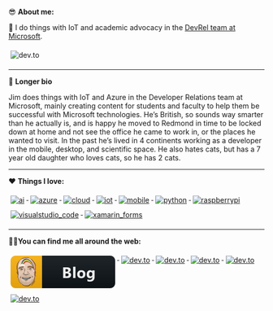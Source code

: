 😎 **About me:**

🤖 I do things with IoT and academic advocacy in the [DevRel team at Microsoft](https://developer.microsoft.com/advocates/?WT.mc_id=jimbobbennett-github-jabenn).

<img src="https://raw.githubusercontent.com/jimbobbennett/ColoredBadges/main/svg/pronouns/hehim.svg" alt="dev.to" style="vertical-align:top; margin:6px 4px">

---

🥱 **Longer bio**

Jim does things with IoT and Azure in the Developer Relations team at Microsoft, mainly creating content for students and faculty to help them be successful with Microsoft technologies. He’s British, so sounds way smarter than he actually is, and is happy he moved to Redmond in time to be locked down at home and not see the office he came to work in, or the places he wanted to visit. In the past he’s lived in 4 continents working as a developer in the mobile, desktop, and scientific space. He also hates cats, but has a 7 year old daughter who loves cats, so he has 2 cats.

---

❤️ **Things I love:**

<a href="https://azure.microsoft.com/services/cognitive-services/?WT.mc_id=jimbobbennett-github-jabenn">
  <img src="https://raw.githubusercontent.com/jimbobbennett/ColoredBadges/main/svg/dev/ai.svg" alt="ai" style="vertical-align:top; margin:6px 4px">
</a>

<a href="https://azure.microsoft.com/?WT.mc_id=jimbobbennett-github-jabenn">
  <img src="https://raw.githubusercontent.com/jimbobbennett/ColoredBadges/main/svg/dev/azure.svg" alt="azure" style="vertical-align:top; margin:6px 4px">
</a>

<a href="https://azure.microsoft.com/?WT.mc_id=jimbobbennett-github-jabenn">
  <img src="https://raw.githubusercontent.com/jimbobbennett/ColoredBadges/main/svg/dev/cloud.svg" alt="cloud" style="vertical-align:top; margin:6px 4px">
</a>

<a href="https://azure.microsoft.com/product-categories/iot/?WT.mc_id=jimbobbennett-github-jabenn">
    <img src="https://raw.githubusercontent.com/jimbobbennett/ColoredBadges/main/svg/dev/iot.svg" alt="iot" style="vertical-align:top; margin:6px 4px">
</a>

<a href="https://dotnet.microsoft.com/apps/xamarin?WT.mc_id=jimbobbennett-github-jabenn">
  <img src="https://raw.githubusercontent.com/jimbobbennett/ColoredBadges/main/svg/dev/mobile.svg" alt="mobile" style="vertical-align:top; margin:6px 4px">
</a>

<a href="https://channel9.msdn.com/Series/Intro-to-Python-Development/Python-for-Beginners-1-of-44-Programming-with-Python?WT.mc_id=jimbobbennett-github-jabenn">
  <img src="https://raw.githubusercontent.com/jimbobbennett/ColoredBadges/main/svg/dev/python.svg" alt="python" style="vertical-align:top; margin:6px 4px">
</a>

<a href="https://github.com/microsoft/rpi-resources">
  <img src="https://raw.githubusercontent.com/jimbobbennett/ColoredBadges/main/svg/dev/raspberrypi.svg" alt="raspberrypi" style="vertical-align:top; margin:6px 4px">
</a>

<a href="https://code.visualstudio.com?WT.mc_id=jimbobbennett-github-jabenn">
  <img src="https://raw.githubusercontent.com/jimbobbennett/ColoredBadges/main/svg/dev/visualstudio_code.svg" alt="visualstudio_code" style="vertical-align:top; margin:6px 4px">
</a>

<a href="https://dotnet.microsoft.com/apps/xamarin?WT.mc_id=jimbobbennett-github-jabenn">
  <img src="https://raw.githubusercontent.com/jimbobbennett/ColoredBadges/main/svg/dev/xamarin_forms.svg" alt="xamarin_forms" style="vertical-align:top; margin:6px 4px">
</a>

---

👨‍💻**You can find me all around the web:**

<a href="https://jimbobbennett.io">
  <img src="https://raw.githubusercontent.com/jimbobbennett/ColoredBadges/main/svg/jim/blog.svg" alt="dev.to" style="vertical-align:top; margin:6px 4px">
</a>
<a href="https://twitter.com/jimbobbennett">
  <img src="https://raw.githubusercontent.com/jimbobbennett/ColoredBadges/main/svg/social/twitter.svg" alt="dev.to" style="vertical-align:top; margin:6px 4px">
</a>
<a href="https://instagram.com/jimbobbennett">
  <img src="https://raw.githubusercontent.com/jimbobbennett/ColoredBadges/main/svg/social/instagram.svg" alt="dev.to" style="vertical-align:top; margin:6px 4px">
</a>
<a href="https://linkedin.com/in/jimbobbennett">
  <img src="https://raw.githubusercontent.com/jimbobbennett/ColoredBadges/main/svg/social/linkedin.svg" alt="dev.to" style="vertical-align:top; margin:6px 4px">
</a>
<a href="https://dev.to/jimbobbennett">
  <img src="https://raw.githubusercontent.com/jimbobbennett/ColoredBadges/main/svg/blogs/devto.svg" alt="dev.to" style="vertical-align:top; margin:6px 4px">
</a>
<a href="https://www.youtube.com/channel/UCdjvkLLbsQnOilmaMrriTeQ">
  <img src="https://raw.githubusercontent.com/jimbobbennett/ColoredBadges/main/svg/streaming/youtube.svg" alt="dev.to" style="vertical-align:top; margin:6px 4px">
</a>

